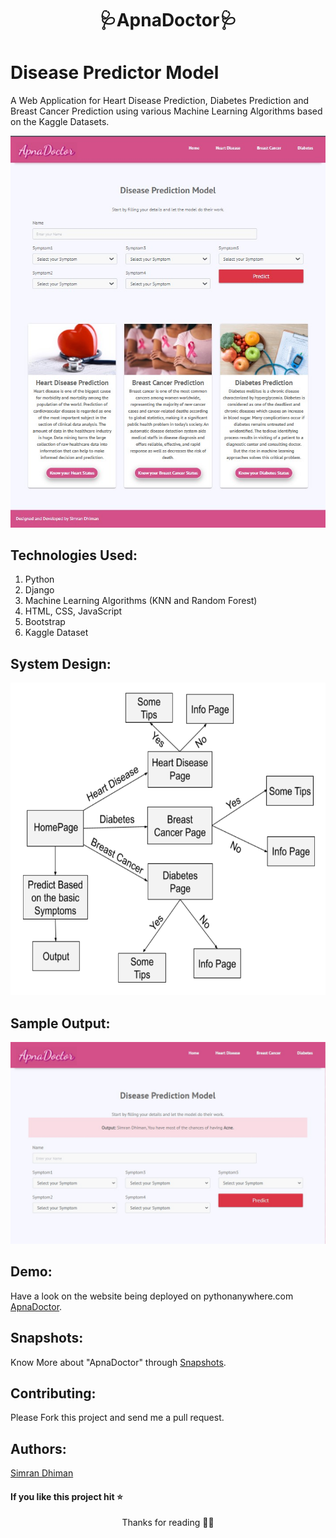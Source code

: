 <h1 align="center">🩺ApnaDoctor🩺</h1>


# Disease Predictor Model
A Web Application for Heart Disease Prediction, Diabetes Prediction and Breast Cancer Prediction using various Machine Learning Algorithms based on the Kaggle Datasets.

<p align="center"><img src="Screenshot.jpg" /></p>

## Technologies Used:
1. Python
2. Django
3. Machine Learning Algorithms (KNN and Random Forest)
4. HTML, CSS, JavaScript
5. Bootstrap
6. Kaggle Dataset

## System Design:
<p align="center"><img src="System-Design.png" width="600" height="500" /></p>

## Sample Output:
<p align="center"><img src="predicted.jpg" /></p>

## Demo:
Have a look on the website being deployed on pythonanywhere.com <a href="https://simmi1234.pythonanywhere.com/">ApnaDoctor</a>.



## Snapshots:
Know More about "ApnaDoctor" through <a href="https://github.com/simran2104/ApnaDoctor/edit/main/README.md">Snapshots</a>.

## Contributing:
Please Fork this project and send me a pull request.

## Authors:
<a href="https://simrandhiman.me/">Simran Dhiman</a>

#### If you like this project hit ⭐

<p align="center">Thanks for reading 🙏🏽</p>
